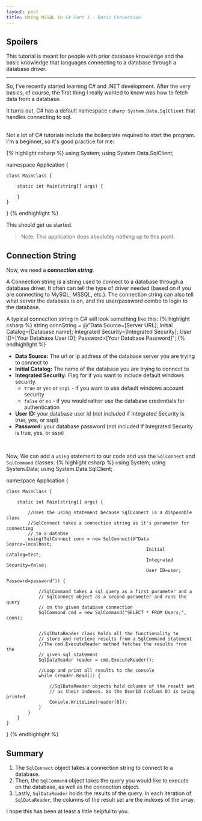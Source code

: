 ```yaml
---
layout: post
title: Using MSSQL in C# Part 1 - Basic Connection
---
```


## Spoilers

This tutorial is meant for people with prior database knowledge and the basic knowledge that languages connecting to a database through a database driver.

---

So, I've recently started learning C# and .NET development. After the very basics, of course, the first thing I really wanted to know was how to fetch data from a database.

It turns out, C# has a default namespace ```csharp System.Data.SqlClient``` that handles connecting to sql.
<br><br>

Not a lot of C# tutorials include the boilerplate required to start the program. I'm a beginner, so it's good practice for me:

{% highlight csharp %}
using System;
using System.Data.SqlClient;

namespace Application {

    class MainClass {

        static int Main(string[] args) {

        }
    }
}
{% endhighlight %}

This should get us started.

>Note: This application does absolutey nothing up to this point.

## Connection String

Now, we need a ***connection string***. 


A Connection string is a string used to connect to a database through a database driver. It often can tell the type of driver needed (based on if you are connecting to MySQL, MSSQL, etc.). The connection string can also tell what server the database is on, and the user/password combo to login to the database.


A typical connection string in C# will look something like this: 
{% highlight csharp %}
string connString = @"Data Source=[Server URL]; 
                        Initial Catalog=[Database name]; 
                        Integrated Security=[Integrated Security]; 
                        User ID=[Your Database User ID]; 
                        Password=[Your Database Password]";
{% endhighlight %}

- **Data Source:** The url or ip address of the database server you are trying to connect to
- **Initial Catalog:** The name of the database you are trying to connect to
- **Integrated Security:** Flag for if you want to include default windows security.
    - ```true``` or ```yes``` or ```sspi``` - if you want to use default windows account security
    - ```false``` or ```no``` - if you would rather use the database credentials for authentication
- **User ID:** your database user id (not included if Integrated Security is true, yes, or sspi)
- **Password:** your database password (not included if Integrated Security is true, yes, or sspi)
<br>


Now, We can add a ```using``` statement to our code and use the ```SqlConnect``` and ```SqlCommand``` classes:
{% highlight csharp %}
using System;
using System.Data;
using System.Data.SqlClient;

namespace Application {

    class MainClass {

        static int Main(string[] args) {

            //Uses the using statement because SqlConnect is a disposable class
            //SqlConnect takes a connection string as it's parameter for connecting
            // to a databse
            using(SqlConnect conn = new SqlConnect(@"Data Source=localhost;
                                                        Initial Catalog=test;
                                                        Integrated Security=false;
                                                        User ID=user;
                                                        Passowrd=password")) {

                //SqlCommand takes a sql query as a first parameter and a
                // SqlConnect object as a second parameter and runs the query
                // on the given database connection
                SqlCommand cmd = new SqlCommand("SELECT * FROM Users;", conn);


                //SqlDataReader class holds all the functionality to
                // store and retrieve results from a SqlCommand statement
                //The cmd.ExecuteReader method fetches the results from the
                // given sql statement
                SqlDataReader reader = cmd.ExecuteReader();

                //Loop and print all results to the console
                while (reader.Read()) {

                    //SqlDataReader objects hold columns of the result set
                    // as their indexes. So the UserId (column 0) is being printed
                    Console.WriteLine(reader[0]);
                }
            }
        }
    }
}
{% endhighlight %}

## Summary

1. The ```SqlConnect``` object takes a connection string to connect to a database. 
1. Then, the ```SqlCommand``` object
takes the query you would like to execute on the database, as well as the connection object. 
1. Lastly, ```SqlDataReader``` holds the results of the query. In each iteration of ```SqlDataReader```, the columns of the
result set are the indexes of the array.

I hope this has been at least a little helpful to you.